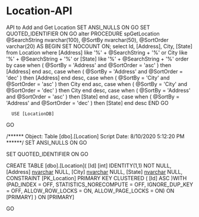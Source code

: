 # Location-API
API to Add and Get Location
SET
   ANSI_NULLS 
   ON 
   GO 
   SET
      QUOTED_IDENTIFIER 
      ON 
      GO alter PROCEDURE spGetLocation @SearchString nvarchar(100), @SortBy nvarchar(50), @SortOrder varchar(20) AS 
      BEGIN
         SET
            NOCOUNT 
            ON;
select
   Id,
   [Address],
   City,
   [State] 
from
   Location 
where
   [Address] like '%' + @SearchString + '%' 
   or City like '%' + @SearchString + '%' 
   or [State] like '%' + @SearchString + '%' 
order by
   case
      when
         (
            @SortBy = 'Address' 
            and @SortOrder = 'asc'
         )
      then
         [Address] 
   end
   asc, 
   case
      when
         (
            @SortBy = 'Address' 
            and @SortOrder = 'dec'
         )
      then
         [Address] 
   end
   desc, 
   case
      when
         (
            @SortBy = 'City' 
            and @SortOrder = 'asc'
         )
      then
         City 
   end
   asc, 
   case
      when
         (
            @SortBy = 'City' 
            and @SortOrder = 'dec'
         )
      then
         City 
   end
   desc, 
   case
      when
         (
            @SortBy = 'Address' 
            and @SortOrder = 'asc'
         )
      then
         [State] 
   end
   asc, 
   case
      when
         (
            @SortBy = 'Address' 
            and @SortOrder = 'dec'
         )
      then
         [State] 
   end
   desc 
      END
      GO
      
      
      
      USE [LocationDB]
GO

/****** Object:  Table [dbo].[Location]    Script Date: 8/10/2020 5:12:20 PM ******/
SET ANSI_NULLS ON
GO

SET QUOTED_IDENTIFIER ON
GO

CREATE TABLE [dbo].[Location](
	[Id] [int] IDENTITY(1,1) NOT NULL,
	[Address] [nvarchar](150) NULL,
	[City] [nvarchar](50) NULL,
	[State] [nvarchar](50) NULL,
 CONSTRAINT [PK_Location] PRIMARY KEY CLUSTERED 
(
	[Id] ASC
)WITH (PAD_INDEX = OFF, STATISTICS_NORECOMPUTE = OFF, IGNORE_DUP_KEY = OFF, ALLOW_ROW_LOCKS = ON, ALLOW_PAGE_LOCKS = ON) ON [PRIMARY]
) ON [PRIMARY]

GO



